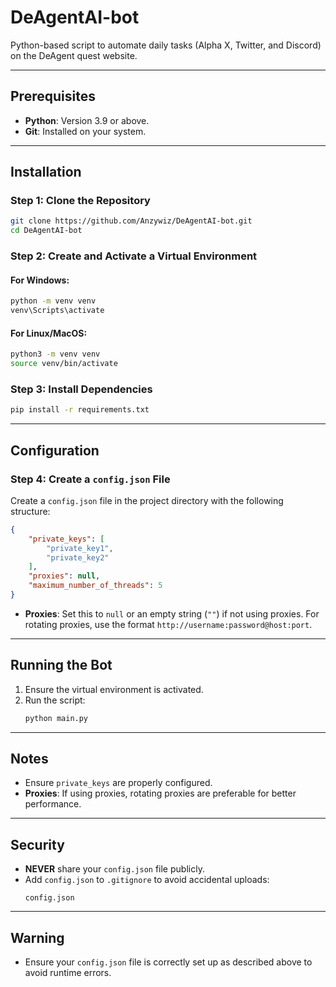 # DeAgentAI-bot

Python-based script to automate daily tasks (Alpha X, Twitter, and Discord) on the DeAgent quest website.

---

## Prerequisites

- **Python**: Version 3.9 or above.
- **Git**: Installed on your system.

---

## Installation

### Step 1: Clone the Repository

```bash
git clone https://github.com/Anzywiz/DeAgentAI-bot.git
cd DeAgentAI-bot
```

### Step 2: Create and Activate a Virtual Environment

#### For Windows:

```bash
python -m venv venv
venv\Scripts\activate
```

#### For Linux/MacOS:

```bash
python3 -m venv venv
source venv/bin/activate
```

### Step 3: Install Dependencies

```bash
pip install -r requirements.txt
```

---

## Configuration

### Step 4: Create a `config.json` File

Create a `config.json` file in the project directory with the following structure:

```json
{
    "private_keys": [
        "private_key1",
        "private_key2"
    ],
    "proxies": null,
    "maximum_number_of_threads": 5
}
```

- **Proxies**: Set this to `null` or an empty string (`""`) if not using proxies. For rotating proxies, use the format `http://username:password@host:port`.

---

## Running the Bot

1. Ensure the virtual environment is activated.
2. Run the script:
   ```bash
   python main.py
   ```

---

## Notes

- Ensure `private_keys` are properly configured.
- **Proxies**: If using proxies, rotating proxies are preferable for better performance.

---

## Security

- **NEVER** share your `config.json` file publicly.
- Add `config.json` to `.gitignore` to avoid accidental uploads:
  ```plaintext
  config.json
  ```

---

## Warning

- Ensure your `config.json` file is correctly set up as described above to avoid runtime errors.

